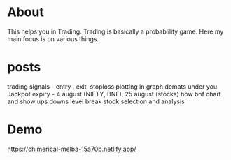 # About
This helps you in Trading. Trading  is basically a probablility game.
Here my main focus is on various things.

# posts
trading signals - entry , exit, stoploss
plotting in graph 
demats under you
Jackpot expiry - 4 august (NIFTY, BNF), 25 august (stocks)
how bnf chart and show ups downs level break
stock selection and analysis



# Demo
 https://chimerical-melba-15a70b.netlify.app/
